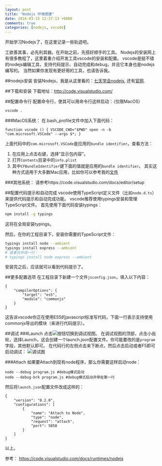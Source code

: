 ```yaml
---
layout: post
title: "Nodejs 环境搭建"
date: 2016-03-15 12:37:13 +0800
comments: true
categories: [nodejs, vscode]
---
```

开始学习Nodejs了，在这里记录一些轨迹吧。

工欲善其事，必先利其器。在开始之前，先搭好顺手的工具。
Nodejs的安装网上有很多教程了，这里着重介绍开发工具vscode的安装和配置。
vscode是挺不错的nodejs编辑工具，支持代码提示、自动完成和debug，并且它本身也是nodejs编写的。
当然如果你发现有更好用的工具，也请告诉我。

##nodejs安装
安装Nodejs，我是从这里看的：[七天学会nodejs](http://nqdeng.github.io/7-days-nodejs/), 还有[官网](https://nodejs.org/).

##下载和安装
下载地址：http://code.visualstudio.com/

##配置命令行
配置命令行，使其可以用命令行这样启动：（仅限MacOS）
``` bash
vscode .
```
###MacOS系统：
在.bash_profile文件中加入下面代码：
```
function vscode () { VSCODE_CWD="$PWD" open -n -b "com.microsoft.VSCode" --args $*; }
```
上面代码中的`com.microsoft.VSCode`是应用的`bundle identifier`。查看方法：
1. 在应用上点击右键，选择“显示包内容”。
2. 打开`Contents`目录中的`info.plist`
3. 其中`CFBundleIdentifier`键下面的值就是应用的`bundle identifier`。
其实这种方式适用于大多数Mac应用，比如你可以参考我的[文件](https://github.com/agdsdl/dotfiles/blob/master/source/52_editors.sh)

###其他系统：
请参考https://code.visualstudio.com/docs/editor/setup

##配置代码提示和自动完成
vscode使用TypeScript定义文件（比如`node.d.ts`）来提供代码提示和自动完成功能。
vscode推荐使用typings安装和管理TypeScript文件。
首先使用下面代码安装typings：
``` bash
npm install -g typings
```
这将在全局安装typings。

然后，在你的工程目录下，安装你需要的TypeScript文件：
``` bash
typings install node --ambient
typings install express --ambient
# 或者合并成一行：
# typings install node express --ambient
```
安装完之后，应该就可以看到代码提示了。

##更多配置选项
在工程目录下新建一个文件`jsconfig.json`，填入以下内容：
```
{
    "compilerOptions": {
        "target": "es5",
        "module": "commonjs"
    }
}
```
这告诉vscode你正在使用ES5的javascript标准写代码，下面一行表示支持使用commonjs导出的模块（来进行代码提示）。

<!-- more -->

##调试
###Launch
点击![按钮](https://code.visualstudio.com/images/nodejs_debugicon.png)切换到调试视图。
在调试视图的顶部，点击小齿轮，选择Launch，这会创建一个launch.json配置文件。你可能要改的是`program`字段，其他默认即可。
在代码行的左侧点击来下断点，然后点击启动或者F5即可启动调试：
![调试图](https://code.visualstudio.com/images/nodejs_debugsession.png)

###Attach
如果要Attach到现有node程序，那么你需要这样启动node：
```
node --debug program.js #debug模式启动
node --debug-brk program.js #debug模式启动并停在第一行
```
然后将`launch.json`配置文件改成这样的：
```
{
    "version": "0.2.0",
    "configurations": [
        {
            "name": "Attach to Node",
            "type": "node",
            "request": "attach",
            "port": 5858
        }
    ]
}
```
以上。

参考：
https://code.visualstudio.com/docs/runtimes/nodejs

